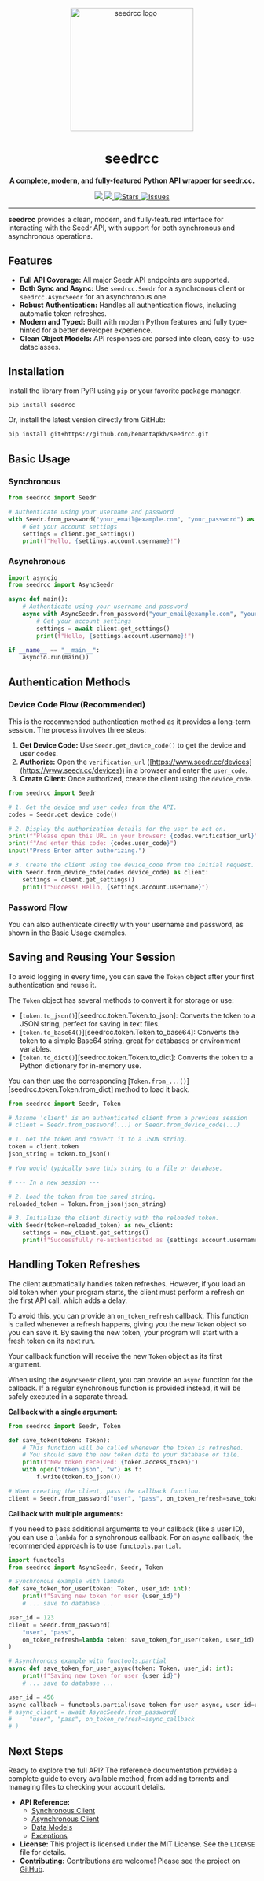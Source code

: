 <p align="center">
  <img src="images/seedrcc.png" width="250" alt="seedrcc logo">
</p>

<h1 align="center">seedrcc</h1>

<p align="center">
  <strong>A complete, modern, and fully-featured Python API wrapper for seedr.cc.</strong>
</p>

<p align="center">
<a href="https://pypi.org/project/seedrcc">
<img src='https://img.shields.io/pypi/v/seedrcc.svg'>
</a>
<a href="https://pepy.tech/project/seedrcc">
<img src='https://pepy.tech/badge/seedrcc'>
</a>
<a href="https://github.com/hemantapkh/seedrcc/stargazers">
<img src="https://img.shields.io/github/stars/hemantapkh/seedrcc" alt="Stars"/>
</a>
<a href="https://github.com/hemantapkh/seedrcc/issues">
<img src="https://img.shields.io/github/issues/hemantapkh/seedrcc" alt="Issues"/>
</a>
</p>

---

**seedrcc** provides a clean, modern, and fully-featured interface for interacting with the Seedr API, with support for both synchronous and asynchronous operations.

## Features

- **Full API Coverage:** All major Seedr API endpoints are supported.
- **Both Sync and Async:** Use `seedrcc.Seedr` for a synchronous client or `seedrcc.AsyncSeedr` for an asynchronous one.
- **Robust Authentication:** Handles all authentication flows, including automatic token refreshes.
- **Modern and Typed:** Built with modern Python features and fully type-hinted for a better developer experience.
- **Clean Object Models:** API responses are parsed into clean, easy-to-use dataclasses.

## Installation

Install the library from PyPI using `pip` or your favorite package manager.

```bash
pip install seedrcc
```

Or, install the latest version directly from GitHub:

```bash
pip install git+https://github.com/hemantapkh/seedrcc.git
```

## Basic Usage

### Synchronous

```python
from seedrcc import Seedr

# Authenticate using your username and password
with Seedr.from_password("your_email@example.com", "your_password") as client:
    # Get your account settings
    settings = client.get_settings()
    print(f"Hello, {settings.account.username}!")
```

### Asynchronous

```python
import asyncio
from seedrcc import AsyncSeedr

async def main():
    # Authenticate using your username and password
    async with AsyncSeedr.from_password("your_email@example.com", "your_password") as client:
        # Get your account settings
        settings = await client.get_settings()
        print(f"Hello, {settings.account.username}!")

if __name__ == "__main__":
    asyncio.run(main())
```

## Authentication Methods

### Device Code Flow (Recommended)

This is the recommended authentication method as it provides a long-term session. The process involves three steps:

1.  **Get Device Code:** Use `Seedr.get_device_code()` to get the device and user codes.
2.  **Authorize:** Open the `verification_url` ([https://www.seedr.cc/devices](https://www.seedr.cc/devices)) in a browser and enter the `user_code`.
3.  **Create Client:** Once authorized, create the client using the `device_code`.

```python
from seedrcc import Seedr

# 1. Get the device and user codes from the API.
codes = Seedr.get_device_code()

# 2. Display the authorization details for the user to act on.
print(f"Please open this URL in your browser: {codes.verification_url}")
print(f"And enter this code: {codes.user_code}")
input("Press Enter after authorizing.")

# 3. Create the client using the device_code from the initial request.
with Seedr.from_device_code(codes.device_code) as client:
    settings = client.get_settings()
    print(f"Success! Hello, {settings.account.username}")
```

### Password Flow

You can also authenticate directly with your username and password, as shown in the Basic Usage examples.

## Saving and Reusing Your Session

To avoid logging in every time, you can save the `Token` object after your first authentication and reuse it.

The `Token` object has several methods to convert it for storage or use:

- [`token.to_json()`][seedrcc.token.Token.to_json]: Converts the token to a JSON string, perfect for saving in text files.
- [`token.to_base64()`][seedrcc.token.Token.to_base64]: Converts the token to a simple Base64 string, great for databases or environment variables.
- [`token.to_dict()`][seedrcc.token.Token.to_dict]: Converts the token to a Python dictionary for in-memory use.

You can then use the corresponding [`Token.from_...()`][seedrcc.token.Token.from_dict] method to load it back.

```python
from seedrcc import Seedr, Token

# Assume 'client' is an authenticated client from a previous session
# client = Seedr.from_password(...) or Seedr.from_device_code(...)

# 1. Get the token and convert it to a JSON string.
token = client.token
json_string = token.to_json()

# You would typically save this string to a file or database.

# --- In a new session ---

# 2. Load the token from the saved string.
reloaded_token = Token.from_json(json_string)

# 3. Initialize the client directly with the reloaded token.
with Seedr(token=reloaded_token) as new_client:
    settings = new_client.get_settings()
    print(f"Successfully re-authenticated as {settings.account.username}")
```

## Handling Token Refreshes

The client automatically handles token refreshes. However, if you load an old token when your program starts, the client must perform a refresh on the first API call, which adds a delay.

To avoid this, you can provide an `on_token_refresh` callback. This function is called whenever a refresh happens, giving you the new `Token` object so you can save it. By saving the new token, your program will start with a fresh token on its next run.

Your callback function will receive the new `Token` object as its first argument.

When using the `AsyncSeedr` client, you can provide an `async` function for the callback. If a regular synchronous function is provided instead, it will be safely executed in a separate thread.

**Callback with a single argument:**

```python
from seedrcc import Seedr, Token

def save_token(token: Token):
    # This function will be called whenever the token is refreshed.
    # You should save the new token data to your database or file.
    print(f"New token received: {token.access_token}")
    with open("token.json", "w") as f:
        f.write(token.to_json())

# When creating the client, pass the callback function.
client = Seedr.from_password("user", "pass", on_token_refresh=save_token)
```

**Callback with multiple arguments:**

If you need to pass additional arguments to your callback (like a user ID), you can use a `lambda` for a synchronous callback. For an `async` callback, the recommended approach is to use `functools.partial`.

```python
import functools
from seedrcc import AsyncSeedr, Seedr, Token

# Synchronous example with lambda
def save_token_for_user(token: Token, user_id: int):
    print(f"Saving new token for user {user_id}")
    # ... save to database ...

user_id = 123
client = Seedr.from_password(
    "user", "pass",
    on_token_refresh=lambda token: save_token_for_user(token, user_id)
)

# Asynchronous example with functools.partial
async def save_token_for_user_async(token: Token, user_id: int):
    print(f"Saving new token for user {user_id}")
    # ... save to database ...

user_id = 456
async_callback = functools.partial(save_token_for_user_async, user_id=user_id)
# async_client = await AsyncSeedr.from_password(
#     "user", "pass", on_token_refresh=async_callback
# )
```

## Next Steps

Ready to explore the full API? The reference documentation provides a complete guide to every available method, from adding torrents and managing files to checking your account details.

- **API Reference:**
  - [Synchronous Client](sync_client.md)
  - [Asynchronous Client](async_client.md)
  - [Data Models](models.md)
  - [Exceptions](exceptions.md)
- **License:** This project is licensed under the MIT License. See the `LICENSE` file for details.
- **Contributing:** Contributions are welcome! Please see the project on [GitHub](https://github.com/hemantapkh/seedrcc).